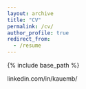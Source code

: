 ```yaml
---
layout: archive
title: "CV"
permalink: /cv/
author_profile: true
redirect_from:
  - /resume
---
```


{% include base_path %}

linkedin.com/in/kauemb/

